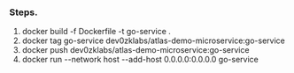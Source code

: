 ### Steps.
1. docker build -f Dockerfile -t go-service .
2. docker tag go-service dev0zklabs/atlas-demo-microservice:go-service
3. docker push dev0zklabs/atlas-demo-microservice:go-service
4. docker run --network host --add-host 0.0.0.0:0.0.0.0 go-service